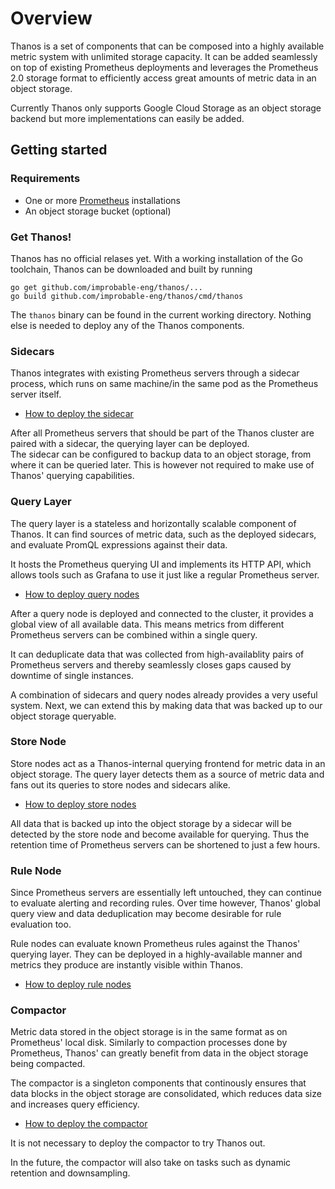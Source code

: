 # Overview

Thanos is a set of components that can be composed into a highly available metric system with unlimited storage capacity. It can be added seamlessly on top of existing Prometheus deployments and leverages the Prometheus 2.0 storage format to efficiently access great amounts of metric data in an object storage.

Currently Thanos only supports Google Cloud Storage as an object storage backend but more implementations can easily be added.

## Getting started

### Requirements

* One or more [Prometheus](https://prometheus.io) installations
* An object storage bucket (optional)

### Get Thanos!

Thanos has no official relases yet. With a working installation of the Go toolchain, Thanos can be downloaded and built by running

```
go get github.com/improbable-eng/thanos/...
go build github.com/improbable-eng/thanos/cmd/thanos
```

The `thanos` binary can be found in the current working directory. Nothing else is needed to deploy any of the Thanos components.

### Sidecars

Thanos integrates with existing Prometheus servers through a sidecar process, which runs on same machine/in the same pod as the Prometheus server itself.

* [How to deploy the sidecar](components/sidecar#deployment)

After all Prometheus servers that should be part of the Thanos cluster are paired with a sidecar, the querying layer can be deployed.  
The sidecar can be configured to backup data to an object storage, from where it can be queried later. This is however not required to make use of Thanos' querying capabilities.

### Query Layer

The query layer is a stateless and horizontally scalable component of Thanos. It can find sources of metric data, such as the deployed sidecars, and evaluate PromQL expressions against their data.

It hosts the Prometheus querying UI and implements its HTTP API, which allows tools such as Grafana to use it just like a regular Prometheus server.

* [How to deploy query nodes](components/query#deployment)

After a query node is deployed and connected to the cluster, it provides a global view of all available data. This means metrics from different Prometheus servers can be combined within a single query.

It can deduplicate data that was collected from high-availablity pairs of Prometheus servers and thereby seamlessly closes gaps caused by downtime of single instances.

A combination of sidecars and query nodes already provides a very useful system.
Next, we can extend this by making data that was backed up to our object storage queryable.

### Store Node

Store nodes act as a Thanos-internal querying frontend for metric data in an object storage. The query layer detects them as a source of metric data and fans out its queries to store nodes and sidecars alike.

* [How to deploy store nodes](components/store#deployment)

All data that is backed up into the object storage by a sidecar will be detected by the store node and become available for querying. Thus the retention time of Prometheus servers can be shortened to just a few hours.

### Rule Node

Since Prometheus servers are essentially left untouched, they can continue to evaluate alerting and recording rules. Over time however, Thanos' global query view and data deduplication may become desirable for rule evaluation too.

Rule nodes can evaluate known Prometheus rules against the Thanos' querying layer. They can be deployed in a highly-available manner and metrics they produce are instantly visible within Thanos.

* [How to deploy rule nodes](components/rule#deployment)

### Compactor

Metric data stored in the object storage is in the same format as on Prometheus' local disk. Similarly to compaction processes done by Prometheus, Thanos' can greatly benefit from data in the object storage being compacted.

The compactor is a singleton components that continously ensures that data blocks in the object storage are consolidated, which reduces data size and increases query efficiency.

* [How to deploy the compactor](components/compact#deployment)

It is not necessary to deploy the compactor to try Thanos out.

In the future, the compactor will also take on tasks such as dynamic retention and downsampling.